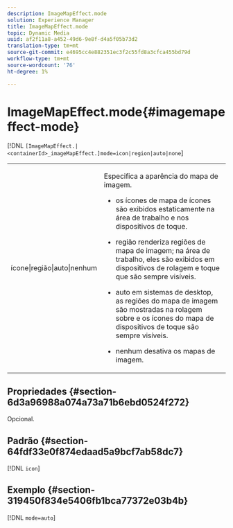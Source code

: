 ```yaml
---
description: ImageMapEffect.mode
solution: Experience Manager
title: ImageMapEffect.mode
topic: Dynamic Media
uuid: af2f11a8-a452-49d6-9e8f-d4a5f05b73d2
translation-type: tm+mt
source-git-commit: e4695cc4e882351ec3f2c55fd8a3cfca455bd79d
workflow-type: tm+mt
source-wordcount: '76'
ht-degree: 1%

---
```



# ImageMapEffect.mode{#imagemapeffect-mode}

[!DNL `[ImageMapEffect.|<containerId>_imageMapEffect.]mode=icon|region|auto|none`]

<table id="table_4A3D7D66D76A403199303155318D0DE1"> 
 <tbody> 
  <tr> 
   <td colname="col1"> <p> <span class="codeph"> ícone|região|auto|nenhum  </span> </p> </td> 
   <td colname="col2"> <p>Especifica a aparência do mapa de imagem. </p> <p> 
     <ul id="ul_DDA49C152718486E853213E6FC2182B2"> 
      <li id="li_18F86AB4D2F544319CCDF7BE376ABA53"> <p> <span class="codeph"> os ícones de  </span> mapa de ícones são exibidos estaticamente na área de trabalho e nos dispositivos de toque. </p> </li> 
      <li id="li_F8832681CDD6456E9147A37C99BAFFED"> <p> <span class="codeph"> região  </span> renderiza regiões de mapa de imagem; na área de trabalho, eles são exibidos em dispositivos de rolagem e toque que são sempre visíveis. </p> </li> 
      <li id="li_9F7DD686E8104AEB944505363F433C0F"> <p> <span class="codeph"> auto  </span> em sistemas de desktop, as regiões do mapa de imagem são mostradas na rolagem sobre e os ícones do mapa de dispositivos de toque são sempre visíveis. </p> </li> 
      <li id="li_7CB644F3A029480293B46F44FF8D03B6"> <p> <span class="codeph"> nenhum  </span> desativa os mapas de imagem. </p> </li> 
     </ul> </p> </td> 
  </tr> 
 </tbody> 
</table>

## Propriedades {#section-6d3a96988a074a73a71b6ebd0524f272}

Opcional.

## Padrão {#section-64fdf33e0f874edaad5a9bcf7ab58dc7}

[!DNL `icon`]

## Exemplo {#section-319450f834e5406fb1bca77372e03b4b}

[!DNL `mode=auto`]
